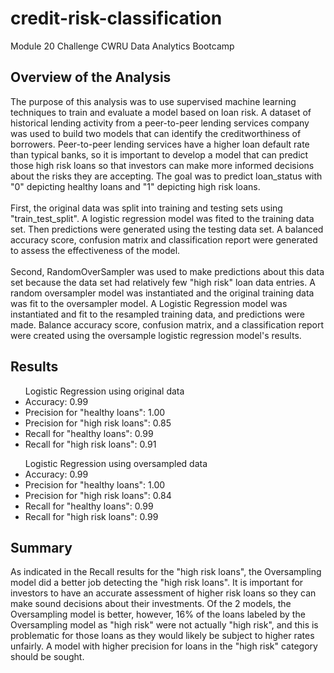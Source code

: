 # credit-risk-classification

Module 20 Challenge CWRU Data Analytics Bootcamp

## Overview of the Analysis

The purpose of this analysis was to use supervised machine learning techniques to train and evaluate a model based on loan risk. A dataset of historical lending activity from a peer-to-peer lending services company was used to build two models that can identify the creditworthiness of borrowers. Peer-to-peer lending services have a higher loan default rate than typical banks, so it is important to develop a model that can predict those high risk loans so that investors can make more informed decisions about the risks they are accepting. The goal was to predict loan_status with "0" depicting healthy loans and "1" depicting high risk loans.</br></br>
First, the original data was split into training and testing sets using "train_test_split". A logistic regression model was fited to the training data set. Then predictions were generated using the testing data set. A balanced accuracy score, confusion matrix and classification report were generated to assess the effectiveness of the model.</br></br>
Second, RandomOverSampler was used to make predictions about this data set because the data set had relatively few "high risk" loan data entries. A random oversampler model was instantiated and the original training data was fit to the oversampler model. A Logistic Regression model was instantiated and fit to the resampled training data, and predictions were made. Balance accuracy score, confusion matrix, and a classification report were created using the oversample logistic regression model's results.

## Results

<ul>Logistic Regression using original data</br>
<li>Accuracy: 0.99</li>
<li>Precision for "healthy loans": 1.00</li>
<li>Precision for "high risk loans": 0.85</li> 
<li>Recall for "healthy loans": 0.99</li>
<li>Recall for "high risk loans": 0.91</li></ul>
<ul>Logistic Regression using oversampled data</br>
<li>Accuracy: 0.99</li>
<li>Precision for "healthy loans": 1.00</li>
<li>Precision for "high risk loans": 0.84</li> 
<li>Recall for "healthy loans": 0.99</li>
<li>Recall for "high risk loans": 0.99</li></ul>

## Summary

As indicated in the Recall results for the "high risk loans", the Oversampling model did a better job detecting the "high risk loans". It is important for investors to have an accurate assessment of higher risk loans so they can make sound decisions about their investments. Of the 2 models, the Oversampling model is better, however, 16% of the loans labeled by the Oversampling model as "high risk" were not actually "high risk", and this is problematic for those loans as they would likely be subject to higher rates unfairly. A model with higher precision for loans in the "high risk" category should be sought.
